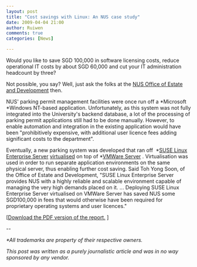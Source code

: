 ```yaml
---
layout: post
title: "Cost savings with Linux: An NUS case study"
date: 2009-04-04 21:00
author: Ruiwen
comments: true
categories: [News]

---
```

Would you like to save SGD 100,000 in software licensing costs, reduce operational IT costs by about SGD 60,000 and cut your IT administration headcount by three?

Not possible, you say? Well, just ask the folks at the <a href="http://www.nus.edu.sg/oed/">NUS Office of Estate and Development</a> then.

NUS' parking permit management facilities were once run off a *Microsoft *Windows NT-based application. Unfortunately, as this system was not fully integrated into the University's backend database, a lot of the processing of parking permit applications still had to be done manually. However, to enable automation and integration in the existing application would have been &quot;prohibitively expensive, with additional user licence fees adding significant costs to the department&quot;.

Eventually, a new parking system was developed that ran off  *<a href="http://www.novell.com/products/server/">SUSE Linux Enterprise Server</a> <a href="http://en.wikipedia.org/wiki/Full_virtualization">virtualised</a> on top of *<a href="http://www.vmware.com/products/server/">VMWare Server</a> . Virtualisation was used in order to run separate application environments on the same physical server, thus enabling further cost saving. Said Toh Yong Soon, of the Office of Estate and Development, &quot;SUSE Linux Enterprise Server provides NUS with a highly reliable and scalable environment capable of managing the very high demands placed on it. ... Deploying SUSE Linux Enterprise Server virtualised on VMWare Server has saved NUS some SGD100,000 in fees that would otherwise have been required for proprietary operating systems and user licences.&quot;

[<a href="http://tinyurl.com/dzn5wf">Download the PDF version of the report.</a> ]

--

<em>*All trademarks are property of their respective owners.</em>

<em>This post was written as a purely journalistic article and was in no way sponsored by any vendor.</em>

